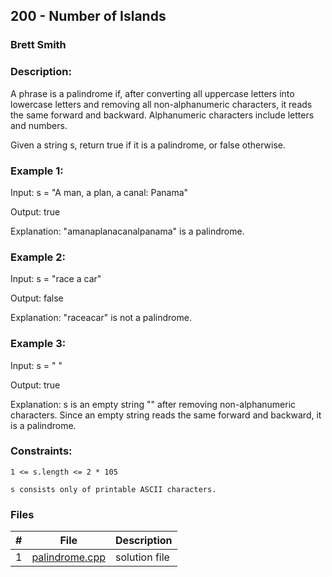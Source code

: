 ## 200 - Number of Islands
### Brett Smith 
### Description:

A phrase is a palindrome if, after converting all uppercase letters into lowercase letters and removing all non-alphanumeric characters, it reads the same forward and backward. Alphanumeric characters include letters and numbers.

Given a string s, return true if it is a palindrome, or false otherwise.

 

### Example 1:

Input: s = "A man, a plan, a canal: Panama"

Output: true

Explanation: "amanaplanacanalpanama" is a palindrome.

### Example 2:

Input: s = "race a car"

Output: false

Explanation: "raceacar" is not a palindrome.

### Example 3:

Input: s = " "

Output: true

Explanation: s is an empty string "" after removing non-alphanumeric characters.
Since an empty string reads the same forward and backward, it is a palindrome.
 

### Constraints:

`1 <= s.length <= 2 * 105`

`s consists only of printable ASCII characters.`

### Files

|   #   | File                       | Description                                                |
| :---: | -------------------------- | ---------------------------------------------------------- |
|   1   | [palindrome.cpp](./palindrome.cpp)     | solution file                                        |